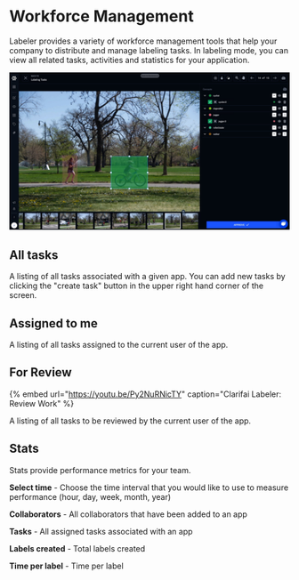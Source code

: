 # Workforce Management

Labeler provides a variety of workforce management tools that help your company to distribute and manage labeling tasks. In labeling mode, you can view all related tasks, activities and statistics for your application.

![](../../.gitbook/assets/review%20%281%29%20%281%29%20%282%29.jpg)

## All tasks

A listing of all tasks associated with a given app. You can add new tasks by clicking the "create task" button in the upper right hand corner of the screen.

## Assigned to me

A listing of all tasks assigned to the current user of the app.

## For Review

{% embed url="https://youtu.be/Py2NuRNicTY" caption="Clarifai Labeler: Review Work" %}

A listing of all tasks to be reviewed by the current user of the app.

## Stats

Stats provide performance metrics for your team.

**Select time** - Choose the time interval that you would like to use to measure performance \(hour, day, week, month, year\)

**Collaborators** - All collaborators that have been added to an app

**Tasks** - All assigned tasks associated with an app

**Labels created** - Total labels created

**Time per label** - Time per label


